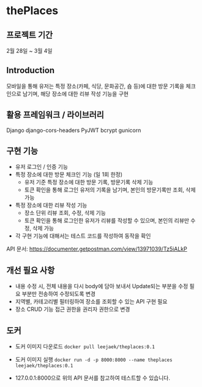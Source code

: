# thePlaces

## 프로젝트 기간
2월 28일 ~ 3월 4일

## Introduction
모바일을 통해 유저는 특정 장소(카페, 식당, 문화공간, 숍 등)에 대한 방문 기록을 체크인으로 남기며, 해당 장소에 대한 리뷰 작성 기능을 구현


## 활용 프레임워크 / 라이브러리
Django
django-cors-headers
PyJWT
bcrypt
gunicorn

## 구현 기능
- 유저 로그인 / 인증 기능
- 특정 장소에 대한 방문 체크인 기능 (일 1회 한정)
  - 유저 기준 특정 장소에 대한 방문 기록, 방문기록 삭제 기능
  - 토큰 확인을 통해 로그인 유저의 기록을 남기며, 본인의 방문기록만 조회, 삭제 가능
- 특정 장소에 대한 리뷰 작성 기능
  - 장소 단위 리뷰 조회, 수정, 삭제 기능
  - 토큰 확인을 통해 로그인한 유저가 리뷰를 작성할 수 있으며, 본인의 리뷰만 수정, 삭제 가능
- 각 구현 기능에 대해서는 테스트 코드를 작성하여 동작을 확인

API 문서: https://documenter.getpostman.com/view/13971039/Tz5iALkP

## 개선 필요 사항
- 내용 수정 시, 전체 내용을 다시 body에 담아 보내서 Update되는 부분을 수정 필요 부분만 전송하여 수정되도록 변경
- 지역별, 카테고리별 필터링하여 장소를 조회할 수 있는 API 구현 필요
- 장소 CRUD 기능 접근 권한을 권리자 권한으로 변경

## 도커
- 도커 이미지 다운로드
`docker pull leejaek/theplaces:0.1`

- 도커 이미지 실행
`docker run -d -p 8000:8000 --name theplaces leejaek/theplaces:0.1`

- 127.0.0.1:8000으로 위의 API 문서를 참고하여 테스트할 수 있습니다.
